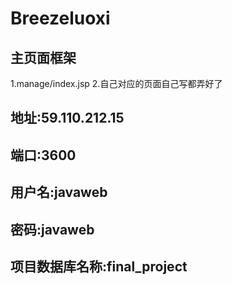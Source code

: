 ﻿# Breezeluoxi
## 主页面框架
1.manage/index.jsp
2.自己对应的页面自己写都弄好了
## 地址:59.110.212.15
## 端口:3600
## 用户名:javaweb
## 密码:javaweb
## 项目数据库名称:final_project
 
